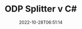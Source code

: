 ---
############################# Static ############################
layout: "auto-gen-merger"
date: 2022-10-28T06:51:14
draft: false
otherformats: ods odt one otp ott pdf pps ppsx ppt pptx rtf tex vdx vsdm vsdx vssm

############################# Head ############################
head_title: "Rozdeliť ODP do viacerých súborov v C#"
head_description: "Rozdeľte jeden súbor ODP do niekoľkých súborov na základe čísel strán, intervalov strán, párnych alebo nepárnych strán pomocou rozhrania API na zlúčenie dokumentov."

############################# Header ############################
title: "ODP Splitter v C#"
description: "Rozdeľte ODP niekoľkými riadkami kódu .NET."
bg_image: "https://cms.admin.containerize.com/templates/aspose/App_Themes/V3/images/bg/header1.png"
bg_overlay: false
button:
    enable: true
    icon: "fas fa-arrow-down"
    label: "Stiahnite si bezplatnú skúšobnú verziu"
    link: "https://downloads.groupdocs.com/merger/net"

############################# SubMenu ############################
submenu:
    enable: true

    left:
        img_alt: "GroupDocs.Merger for .NET"
        image: "https://cms.admin.containerize.com/templates/groupdocs/images/product-logos/90x90-noborder/groupdocs-merger-net.png"
        product: "GroupDocs.Merger"
        platform: ".NET"

    middle:
        button:

            # button loop
            - link: "https://apireference.groupdocs.com/merger/net"
              text: "Referencia API"

            # button loop
            - link: "https://github.com/groupdocs-merger"
              text: "Príklady kódov"

            # button loop
            - link: "https://products.groupdocs.app/merger/family"
              text: "Živé ukážky"

            # button loop
            - link: "https://purchase.groupdocs.com/pricing/merger/net"
              text: "Stanovenie cien"

    right:
        link_download: "https://downloads.groupdocs.com/merger"
        link_learn: "https://docs.groupdocs.com/merger/net"
        link_buy: "https://purchase.groupdocs.com"

############################# About ############################
about:
    enable: true
    title: "O GroupDocs.Merger for .NET API"
    content: |
        Knižnica [GroupDocs.Merger for .NET](/sk/merger/net/) ponúka jednoduché riešenie na bezpečné zlúčenie a rozdelenie medzi širokou škálou formátov dokumentov vrátane PDF, Microsoft Office (Word, Excel, PowerPoint, OneNote), OpenDocument, HTML, obrázky a mnoho ďalších v aplikáciách .NET. Pridaním iba niekoľkých riadkov kódu vykonajte niekoľko operácií s dokumentom, ako je presunutie, odstránenie, otočenie, výmena, extrahovanie alebo zmena orientácie strán v dokumentoch. Rozhranie API na zlučovanie dokumentov tiež podporuje zobrazenie náhľadu stránok dokumentu ako obrázka na analýzu štruktúry dokumentu, formátovania a obsahu na stránke.
        
        GroupDocs.Merger API je správnou voľbou pre podnikové riešenia, ktoré vyžadujú funkcie na delenie súborov. Tieto rozhrania API sú dobre podporované na všetkých hlavných operačných systémoch a platformách vrátane .NET Framework, .NET Standard, .NET Core, Mono.

############################# Steps ############################
steps:
    enable: true
    title_left: "Rozdeliť ODP strán súboru v .NET"
    content_left: |
        [GroupDocs.Merger for .NET](/sk/merger/net/) uľahčuje vývojárom C# rozdeliť jeden súbor ODP na viacero výsledných súborov implementáciou niekoľko jednoduchých krokov.
        
        * Inicializujte **SplitOptions** s formátom cesty k výstupným súborom.
        * Vytvorte novú inštanciu **Merger** a zadajte cestu zdrojového dokumentu ako parameter konštruktora.
        * Zavolajte **Split** a odovzdajte objekt **SplitOptions** na uloženie výsledných dokumentov.

    title_right: "Požiadavky na systém"
    content_right: |
        Rozhrania API GroupDocs.Merger for .NET sú podporované na všetkých hlavných platformách a operačných systémoch. Pred spustením nižšie uvedeného kódu sa uistite, že máte vo svojom systéme nainštalované nasledujúce predpoklady.

        * Operačné systémy: Microsoft Windows, Linux, MacOS
        * Vývojové prostredia: Visual Studio, Xamarin, MonoDevelop
        * Rámce: .NET Framework, .NET Standard, .NET Core, Mono
        * Stiahnite si najnovšiu verziu GroupDocs.Merger for .NET z [NuGet](https://www.nuget.org/packages/groupdocs.merger)
         
    code: |
     {{% merger/additional-styles %}}
     {{< merger/code-merger title="Ako rozdeliť ODP súbory pomocou C# vzorového kódu">}}

        ```csharp    
        // Rozdeľte súbor ODP pomocou rozhrania GroupDocs.Merger API
        string filePath = "input.odp";
        string filePathOut = "output.odp";

        // Inicializujte triedu SplitOptions s formátom cesty k výstupným súborom
        SplitOptions splitOptions = new SplitOptions(filePathOut, new int[] { 3, 6, 8 });

        // Okamžité zlúčenie so vstupným dokumentom ODP
        using (Merger merger = new Merger(filePath))
          {
            // Zavolajte metódu Split a odovzdajte objekt SplitOptions na uloženie výsledných dokumentov
            merger.Split(splitOptions);
          }
        ```
     {{< /merger/code-merger >}}

############################# Demos ############################
demos:
    enable: true
    title: "Živé ukážky – rozdelenie súboru ODP online"
    content: |
       Rozdeľte súbor ODP hneď teraz na webovej lokalite [GroupDocs.Merger Live Demos](https://products.groupdocs.app/splitter/odp).
       Živá ukážka má nasledujúce výhody.
        
############################# About Formats ############################
about_formats:
    enable: true

############################# More Formats ############################
more_formats:
    enable: true
    title: "Rozdeliť súbor iných formátov"
    content: |
        API na zlúčenie a rozdelenie dokumentov .NET pre formáty súborov a obrázky. Rozdeľte niektoré z populárnych formátov súborov, ako je uvedené nižšie.

############################# Back to top ###############################
back_to_top:
    enable: true
---